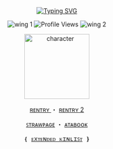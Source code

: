 <div align="center">
<div class="markdown heading" dir="auto">
  <a href="https://git.io/typing-svg">
    <img src="https://readme-typing-svg.herokuapp.com?font=Playfair+Display&weight=600&size=24&duration=2000&pause=300&color=e4ddd3&width=700&center=true&lines=There+are+many+types+of+monsters+in+this+world.;Monsters+who+will+not+show+themselves+and+cause+trouble.;Monsters+who+abduct+children.;Monsters+who+devour+dreams.;Monsters+who+suck+blood.;And...;Monsters+who+always+tell+lies.;Lying+monsters+are+a+real+nuisance.;この世界には様々な種類の怪物が存在する。;姿を見せずに災いをもたらす怪物。;子供をさらう怪物。;夢を喰らう怪物。;血を吸う怪物。;そして…;常に嘘をつく怪物。;嘘をつく怪物は本当に厄介だ。" alt="Typing SVG" />
  </a>
</div>

 <p align="center">
 <img src="https://files.catbox.moe/6rif3u.png" alt="wing 1"> <img src="https://komarev.com/ghpvc/?username=corpsoil&color=lightgrey&abbreviated=true&style=plastic&label=🗡" alt="Profile Views" /> <img src="https://files.catbox.moe/y4x3m8.png" alt="wing 2">
</p>


<div>
 <p align="center">
  <img src="https://files.catbox.moe/4z92f8.png" width="150" alt="character">
</p>


<p align="center">

</p>

<p align="center">
  <a href="https://rentry.co/corpsoil"> ʀᴇɴᴛʀʏ </a> ・
  <a href="https://rentry.co/corpsiouxxe"> ʀᴇɴᴛʀʏ 2</a>
</p>

<p align="center">
  <a href="https://corpsia.straw.page"> ꜱᴛʀᴀᴡᴘᴀɢᴇ</a> ・
  <a href="https://corpsoil.atabook.org"> ᴀᴛᴀʙᴏᴏᴋ</a>
</p>

<p align="center" style="font-family: monospace;">
  ❴ <a href="https://your.interest.list/">ᴇxᴛᴇɴᴅᴇᴅ ᴋɪɴʟɪꜱᴛ</a> ❵
<!---
VANISHING-REVERIES/VANISHING-REVERIES is a ✨ special ✨ repository because its `README.md` (this file) appears on your GitHub profile.
You can click the Preview link to take a look at your changes.
--->
